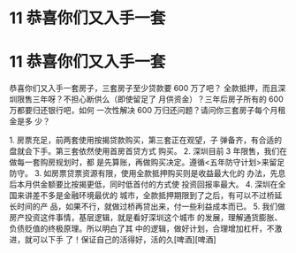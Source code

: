 # 11 恭喜你们又入手一套

# 11 恭喜你们又入手一套

恭喜你们又入手一套房子，三套房子至少贷款要 600 万了吧？ 全款抵押，而且深圳限售三年呀？不担心断供么（即使留足了 月供资金）？三年后房子所有的 600 万都要归还银行吧，如何 一次性解决 600 万归还问题？请问你三套房子每个月租金是多 少？

1\. 房票充足，前两套使用按揭贷款购买，第三套正在观望，子 弹备齐，有合适的盘就会下手。第三套依然使用首房首贷方式 购买。 2\. 深圳目前 3 年限售，我们在做每一套购房规划时，都 是先算账，再做购买决定。遵循<五年防守计划>来留足防守。 3\. 如房票贷票资源有限，使用全款抵押购买则是收益最大化的 办法，先息后本月供金额要比按揭更低，同时低首付的方式使 投资回报率最大。 4\. 深圳在全国来讲差不多是金融环境最优的 城市，全款抵押期限到了之后，有可以不过桥延长时间的产 品，如果不行，就做过桥再贷出来，付一些利益成本而已。 5\. 我们做房产投资这件事情，基层逻辑，就是看好深圳这个城市 的发展，理解通货膨胀、负债贬值的终极原理。所以明白了其 中的逻辑，做好计划，合理增加杠杆，不激进，就可以下手 了！保证自己的活得好，活的久[啤酒][啤酒]